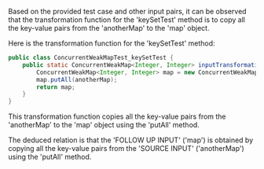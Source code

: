 Based on the provided test case and other input pairs, it can be observed that the transformation function for the 'keySetTest' method is to copy all the key-value pairs from the 'anotherMap' to the 'map' object.

Here is the transformation function for the 'keySetTest' method:

```java
public class ConcurrentWeakMapTest_keySetTest {
    public static ConcurrentWeakMap<Integer, Integer> inputTransformation_keySetTest(Map<Integer, Integer> anotherMap)  {
        ConcurrentWeakMap<Integer, Integer> map = new ConcurrentWeakMap<>();
        map.putAll(anotherMap);
        return map;
    }
}
```

This transformation function copies all the key-value pairs from the 'anotherMap' to the 'map' object using the 'putAll' method.

The deduced relation is that the 'FOLLOW UP INPUT' ('map') is obtained by copying all the key-value pairs from the 'SOURCE INPUT' ('anotherMap') using the 'putAll' method.